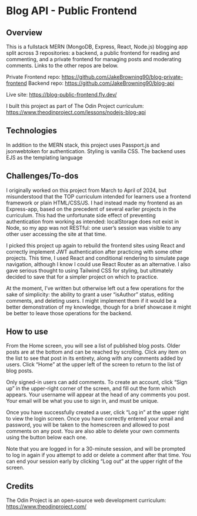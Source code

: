# Blog API - Public Frontend

## Overview
This is a fullstack MERN (MongoDB, Express, React, Node.js) blogging app split across 3 repositories: a backend, a public frontend for reading and commenting, and a private frontend for managing posts and moderating comments.  Links to the other repos are below. 

Private Frontend repo: https://github.com/JakeBrowning90/blog-private-frontend
Backend repo: https://github.com/JakeBrowning90/blog-api

Live site: https://blog-public-frontend.fly.dev/

I built this project as part of The Odin Project curriculum: https://www.theodinproject.com/lessons/nodejs-blog-api

## Technologies
In addition to the MERN stack, this project uses Passport.js and jsonwebtoken for authentication. Styling is vanilla CSS. The backend uses EJS as the templating language

## Challenges/To-dos
I originally worked on this project from March to April of 2024, but misunderstood that the TOP curriculum intended for learners use a frontend framework or plain HTML/CSS/JS. I had instead made my frontend as an Express-app, based on the precedent of several earlier projects in the curriculum. This had the unfortunate side effect of preventing authentication from working as intended: localStorage does not exist in Node, so my app was not RESTful: one user’s session was visible to any other user accessing the site at that time.

I picked this project up again to rebuild the frontend sites using React and correctly implement JWT authentication after practicing with some other projects. This time, I used React and conditional rendering to simulate page navigation, although I know I could use React Router as an alternative. I also gave serious thought to using Tailwind CSS for styling, but ultimately decided to save that for a simpler project on which to practice. 

At the moment, I’ve written but otherwise left out a few operations for the sake of simplicity: the ability to grant a user “isAuthor” status, editing comments, and deleting users. I might implement them if it would be a better demonstration of my knowledge, though for a brief showcase it might be better to leave those operations for the backend.

## How to use
From the Home screen, you will see a list of published blog posts. Older posts are at the bottom and can be reached by scrolling. Click any item on the list to see that post in its entirety, along with any comments added by users. Click “Home” at the upper left of the screen to return to the list of blog posts.

Only signed-in users can add comments. To create an account, click “Sign up” in the upper-right corner of the screen, and fill out the form which appears. Your username will appear at the head of any comments you post. Your email will be what you use to sign in, and must be unique. 

Once you have successfully created a user, click “Log in” at the upper right to view the login screen. Once you have correctly entered your email and password, you will be taken to the homescreen and allowed to post comments on any post. You are also able to delete your own comments using the button below each one. 

Note that you are logged in for a 30-minute session, and will be prompted to log in again if you attempt to add or delete a comment after that time. You can end your session  early by clicking “Log out” at the upper right of the screen.

## Credits
The Odin Project is an open-source web development curriculum: https://www.theodinproject.com/
